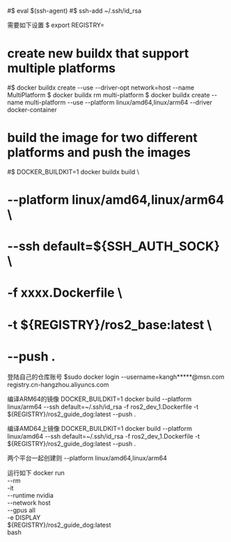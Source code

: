 


#$ eval $(ssh-agent)
#$ ssh-add ~/.ssh/id_rsa

需要如下设置
$ export REGISTRY=<your dockerhub username>
# create new buildx that support multiple platforms
#$ docker buildx create --use  --driver-opt network=host --name MultiPlatform
$ docker buildx rm multi-platform
$ docker buildx create --name multi-platform --use --platform linux/amd64,linux/arm64 --driver docker-container

# build the image for two different platforms and push the images
#$ DOCKER_BUILDKIT=1 docker buildx build \
#  --platform linux/amd64,linux/arm64 \
#  --ssh default=${SSH_AUTH_SOCK} \
#  -f xxxx.Dockerfile \
#  -t ${REGISTRY}/ros2_base:latest \
#  --push .

登陆自己的仓库账号
$sudo docker login --username=kangh*****@msn.com registry.cn-hangzhou.aliyuncs.com


编译ARM64的镜像
DOCKER_BUILDKIT=1 docker build --platform linux/arm64 --ssh default=~/.ssh/id_rsa  -f ros2_dev_1.Dockerfile  -t ${REGISTRY}/ros2_guide_dog:latest  --push .

编译AMD64上镜像
DOCKER_BUILDKIT=1 docker build --platform linux/amd64 --ssh default=~/.ssh/id_rsa  -f ros2_dev_1.Dockerfile  -t ${REGISTRY}/ros2_guide_dog:latest  --push .

两个平台一起创建则
--platform linux/amd64,linux/arm64


运行如下
docker run \
  --rm \
  -it \
  --runtime nvidia \
  --network host \
  --gpus all \
  -e DISPLAY \
  ${REGISTRY}/ros2_guide_dog:latest \
  bash
